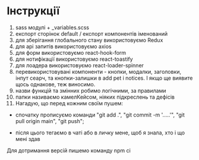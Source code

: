 # Інструкції

1. sass модулі + \_variables.scss
2. експорт сторінок default / експорт компонентів іменований
3. для зберігання глобального стану використовуємо Redux
4. для api запитів використовуємо axios
5. для форм використовуємо react-hook-form
6. для нотифікації використовуємо react-toastify
7. для лоадера використовуємо react-loader-spinner
8. перевикористовувані компоненти - кнопки, модалки, заголовки, інпут сеарч, та
   кнопки-залишки в add pet і notices. І якщо ще виявите щось однакове, теж
   виносимо.
9. назви функцій та змінних робимо логічними, за правилами
10. папки називаємо камелКейсом, ніяких підкреслень та дефісів
11. Нагадую, що перед кожним своїм пушем:

- спочатку прописуємо команди "git add .", "git commit -m '.....'", "git pull
    origin main", "git push";
    
- після цього тегаємо в чаті або в личку мене, щоб я знала, хто і що мені здав

Для дотримання версій пишемо команду npm ci
